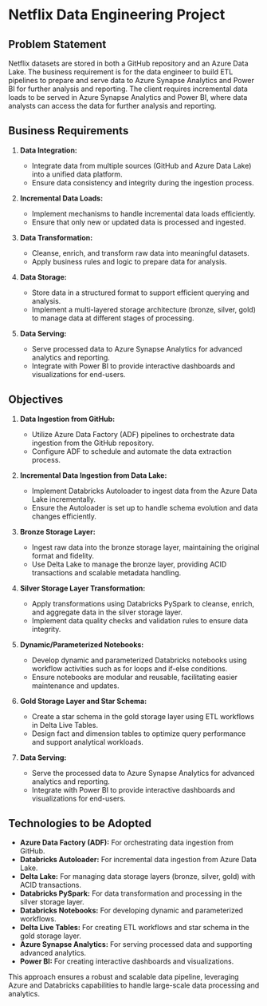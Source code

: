 # Netflix Data Engineering Project

## Problem Statement

Netflix datasets are stored in both a GitHub repository and an Azure Data Lake. The business requirement is for the data engineer to build ETL pipelines to prepare and serve data to Azure Synapse Analytics and Power BI for further analysis and reporting. The client requires incremental data loads to be served in Azure Synapse Analytics and Power BI, where data analysts can access the data for further analysis and reporting.

## Business Requirements

1. **Data Integration:**
   - Integrate data from multiple sources (GitHub and Azure Data Lake) into a unified data platform.
   - Ensure data consistency and integrity during the ingestion process.

2. **Incremental Data Loads:**
   - Implement mechanisms to handle incremental data loads efficiently.
   - Ensure that only new or updated data is processed and ingested.

3. **Data Transformation:**
   - Cleanse, enrich, and transform raw data into meaningful datasets.
   - Apply business rules and logic to prepare data for analysis.

4. **Data Storage:**
   - Store data in a structured format to support efficient querying and analysis.
   - Implement a multi-layered storage architecture (bronze, silver, gold) to manage data at different stages of processing.

5. **Data Serving:**
   - Serve processed data to Azure Synapse Analytics for advanced analytics and reporting.
   - Integrate with Power BI to provide interactive dashboards and visualizations for end-users.

## Objectives

1. **Data Ingestion from GitHub:**
   - Utilize Azure Data Factory (ADF) pipelines to orchestrate data ingestion from the GitHub repository.
   - Configure ADF to schedule and automate the data extraction process.

2. **Incremental Data Ingestion from Data Lake:**
   - Implement Databricks Autoloader to ingest data from the Azure Data Lake incrementally.
   - Ensure the Autoloader is set up to handle schema evolution and data changes efficiently.

3. **Bronze Storage Layer:**
   - Ingest raw data into the bronze storage layer, maintaining the original format and fidelity.
   - Use Delta Lake to manage the bronze layer, providing ACID transactions and scalable metadata handling.

4. **Silver Storage Layer Transformation:**
   - Apply transformations using Databricks PySpark to cleanse, enrich, and aggregate data in the silver storage layer.
   - Implement data quality checks and validation rules to ensure data integrity.

5. **Dynamic/Parameterized Notebooks:**
   - Develop dynamic and parameterized Databricks notebooks using workflow activities such as for loops and if-else conditions.
   - Ensure notebooks are modular and reusable, facilitating easier maintenance and updates.

6. **Gold Storage Layer and Star Schema:**
   - Create a star schema in the gold storage layer using ETL workflows in Delta Live Tables.
   - Design fact and dimension tables to optimize query performance and support analytical workloads.

7. **Data Serving:**
   - Serve the processed data to Azure Synapse Analytics for advanced analytics and reporting.
   - Integrate with Power BI to provide interactive dashboards and visualizations for end-users.

## Technologies to be Adopted

- **Azure Data Factory (ADF):** For orchestrating data ingestion from GitHub.
- **Databricks Autoloader:** For incremental data ingestion from Azure Data Lake.
- **Delta Lake:** For managing data storage layers (bronze, silver, gold) with ACID transactions.
- **Databricks PySpark:** For data transformation and processing in the silver storage layer.
- **Databricks Notebooks:** For developing dynamic and parameterized workflows.
- **Delta Live Tables:** For creating ETL workflows and star schema in the gold storage layer.
- **Azure Synapse Analytics:** For serving processed data and supporting advanced analytics.
- **Power BI:** For creating interactive dashboards and visualizations.

This approach ensures a robust and scalable data pipeline, leveraging Azure and Databricks capabilities to handle large-scale data processing and analytics.
